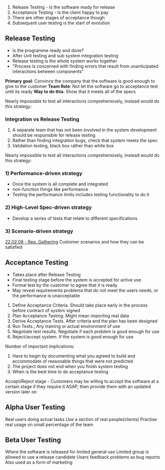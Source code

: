 1. Release Testing - Is the software ready for release
2. Acceptance Testing - Is the client happy to pay
3. There are other stages of acceptance though
4. Subsequent user testing is the start of evolution

## Release Testing
- Is the programme ready and done?
- After Unit testing and sub system integration testing
- Release testing is the whole system works together
- "Process is concerned with finding errors that result from unanticipated interactions between components"

**Primary goal**: Convince the company that the software is good enough to give to the customer
**Team Role**: Not let the software go to acceptance test until its ready
**Way to do this**: Show that it meets all of the specs

Nearly impossible to test all interactions comprehensively, instead would do this strategy:

### Integration vs Release Testing
1. A separate team that has not been involved in the system development should be responsible for release testing
2. Rather than finding integration bugs, check that system meets the spec
3. Validation testing, black box rather than white box

Nearly impossible to test all interactions comprehensively, instead would do this strategy:
### 1) Performance-driven strategy
- Once the system is all complete and integrated
- non-function things like performance
- Testing the performance limits includes testing functionality to do it

### 2) High-Level Spec-driven strategy
- Develop a series of tests that relate to different specifications

### 3) Scenario-driven strategy
[22.02.08 - Req. Gathering](../1003%20-%20Software%20Engineer/22.02.08%20-%20Req.%20Gathering-1.md)
Customer scenarios and how they can be satisfied

## Acceptance Testing
- Takes place after Release Testing
- Final testing stage before the system is accepted for active use
- Formal test by the customer to agree that it is ready
- May reveal requirements problems that do not meet the users needs, or the performance is unacceptable 

1. Define Acceptance Criteria. Should take place early in the process before contract of system signed
2. Plan Acceptance Testing. Might mean importing real data
3. Derive Acceptance Tests. After criteria and the plan has been designed
4. Run Tests.; Any training or actual environment of use
5. Negotiate test results. Negotiate if each problem is good enough for use
6. Reject/accept system. If the system is good enough for use

Number of important implications:
1. Have to begin by documenting what you agreed to build and accommodate of reasonable things that were not predicted
2. The project does not end when you finish system testing
3. When is the best time to do acceptance testing

Accept/Reject stage - Customers may be willing to accept the software at a certain stage if they require it ASAP, then provide them with an updated version later on

## Alpha User Testing
Real users doing actual tasks
Use a section of real people(clients)
Practise real usage on small percentage of the team

## Beta User Testing
Where the software is released for limited general use
Limited group is allowed to use a release candidate
Users feedback problems as bug reports
Also used as a form of marketing